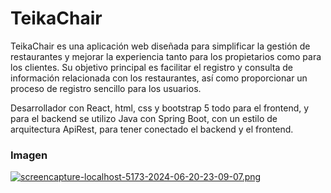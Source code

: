 
# TeikaChair
TeikaChair es una aplicación web diseñada para simplificar la gestión de restaurantes y mejorar la experiencia tanto para los propietarios como para los clientes. Su objetivo principal es facilitar el registro y consulta de información relacionada con los restaurantes, así como proporcionar un proceso de registro sencillo para los usuarios.

Desarrollador con React, html, css y bootstrap 5 todo para el frontend, y para el backend se utilizo Java con Spring Boot, con un estilo de arquitectura ApiRest, para tener conectado el backend y el frontend.

### Imagen

[![screencapture-localhost-5173-2024-06-20-23-09-07.png](https://i.postimg.cc/BnMDtwXZ/screencapture-localhost-5173-2024-06-20-23-09-07.png)](https://postimg.cc/YvLjsR6T)
